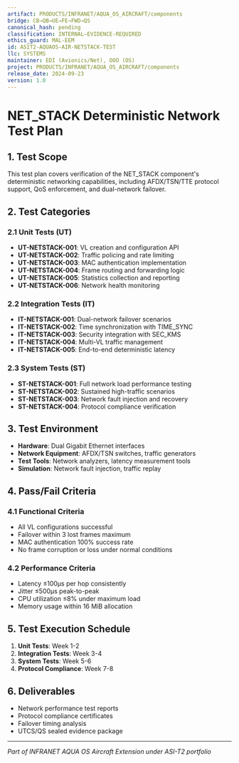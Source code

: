 ```yaml
---
artifact: PRODUCTS/INFRANET/AQUA_OS_AIRCRAFT/components
bridge: CB→QB→UE→FE→FWD→QS
canonical_hash: pending
classification: INTERNAL–EVIDENCE-REQUIRED
ethics_guard: MAL-EEM
id: ASIT2-AQUAOS-AIR-NETSTACK-TEST
llc: SYSTEMS
maintainer: EDI (Avionics/Net), OOO (OS)
project: PRODUCTS/INFRANET/AQUA_OS_AIRCRAFT/components
release_date: 2024-09-23
version: 1.0
---
```


# NET_STACK Deterministic Network Test Plan

## 1. Test Scope

This test plan covers verification of the NET_STACK component's deterministic networking capabilities, including AFDX/TSN/TTE protocol support, QoS enforcement, and dual-network failover.

## 2. Test Categories

### 2.1 Unit Tests (UT)

- **UT-NETSTACK-001**: VL creation and configuration API
- **UT-NETSTACK-002**: Traffic policing and rate limiting
- **UT-NETSTACK-003**: MAC authentication implementation
- **UT-NETSTACK-004**: Frame routing and forwarding logic
- **UT-NETSTACK-005**: Statistics collection and reporting
- **UT-NETSTACK-006**: Network health monitoring

### 2.2 Integration Tests (IT)

- **IT-NETSTACK-001**: Dual-network failover scenarios
- **IT-NETSTACK-002**: Time synchronization with TIME_SYNC
- **IT-NETSTACK-003**: Security integration with SEC_KMS
- **IT-NETSTACK-004**: Multi-VL traffic management
- **IT-NETSTACK-005**: End-to-end deterministic latency

### 2.3 System Tests (ST)

- **ST-NETSTACK-001**: Full network load performance testing
- **ST-NETSTACK-002**: Sustained high-traffic scenarios
- **ST-NETSTACK-003**: Network fault injection and recovery
- **ST-NETSTACK-004**: Protocol compliance verification

## 3. Test Environment

- **Hardware**: Dual Gigabit Ethernet interfaces
- **Network Equipment**: AFDX/TSN switches, traffic generators
- **Test Tools**: Network analyzers, latency measurement tools
- **Simulation**: Network fault injection, traffic replay

## 4. Pass/Fail Criteria

### 4.1 Functional Criteria
- All VL configurations successful
- Failover within 3 lost frames maximum
- MAC authentication 100% success rate
- No frame corruption or loss under normal conditions

### 4.2 Performance Criteria
- Latency ≤100μs per hop consistently
- Jitter ≤500μs peak-to-peak
- CPU utilization ≤8% under maximum load
- Memory usage within 16 MiB allocation

## 5. Test Execution Schedule

1. **Unit Tests**: Week 1-2
2. **Integration Tests**: Week 3-4
3. **System Tests**: Week 5-6
4. **Protocol Compliance**: Week 7-8

## 6. Deliverables

- Network performance test reports
- Protocol compliance certificates
- Failover timing analysis
- UTCS/QS sealed evidence package

---

*Part of INFRANET AQUA OS Aircraft Extension under ASI-T2 portfolio*